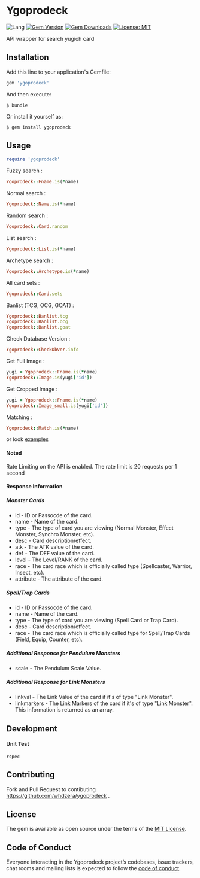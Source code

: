 # Ygoprodeck

![Lang](https://img.shields.io/badge/language-ruby-red)
[![Gem Version](https://img.shields.io/gem/v/ygoprodeck.svg)](https://rubygems.org/gems/ygoprodeck)
[![Gem Downloads](https://img.shields.io/gem/dt/ygoprodeck.svg)](https://rubygems.org/gems/ygoprodeck)
[![License: MIT](https://img.shields.io/badge/License-MIT-yellow.svg)](https://opensource.org/licenses/MIT)

API wrapper for search yugioh card

## Installation

Add this line to your application's Gemfile:

```ruby
gem 'ygoprodeck'
```

And then execute:

    $ bundle

Or install it yourself as:

    $ gem install ygoprodeck

## Usage

```ruby
require 'ygoprodeck'
```

Fuzzy search : 
```ruby
Ygoprodeck::Fname.is(*name)
```

Normal search :
```ruby
Ygoprodeck::Name.is(*name)
```

Random search :
```ruby
Ygoprodeck::Card.random
```

List search :
```ruby
Ygoprodeck::List.is(*name)
```

Archetype search :
```ruby
Ygoprodeck::Archetype.is(*name)
```

All card sets :
```ruby
Ygoprodeck::Card.sets
```

Banlist (TCG, OCG, GOAT) :
```ruby
Ygoprodeck::Banlist.tcg
Ygoprodeck::Banlist.ocg
Ygoprodeck::Banlist.goat
```

Check Database Version :
```ruby
Ygoprodeck::CheckDbVer.info
```

Get Full Image :
```ruby
yugi = Ygoprodeck::Fname.is(*name)
Ygoprodeck::Image.is(yugi['id'])
```

Get Cropped Image :
```ruby
yugi = Ygoprodeck::Fname.is(*name)
Ygoprodeck::Image_small.is(yugi['id'])
```

Matching :
```ruby
Ygoprodeck::Match.is(*name)
```

or look [examples](https://github.com/whdzera/ygoprodeck/blob/master/examples)

#### Noted 
Rate Limiting on the API is enabled. The rate limit is 20 requests per 1 second

#### Response Information

##### Monster Cards
- id - ID or Passocde of the card.
- name - Name of the card.
- type - The type of card you are viewing (Normal Monster, Effect Monster, Synchro Monster, etc).
- desc - Card description/effect.
- atk - The ATK value of the card.
- def - The DEF value of the card.
- level - The Level/RANK of the card.
- race - The card race which is officially called type (Spellcaster, Warrior, Insect, etc).
- attribute - The attribute of the card.

##### Spell/Trap Cards

- id - ID or Passocde of the card.
- name - Name of the card.
- type - The type of card you are viewing (Spell Card or Trap Card).
- desc - Card description/effect.
- race - The card race which is officially called type for Spell/Trap Cards (Field, Equip, Counter, etc).

##### Additional Response for Pendulum Monsters

- scale - The Pendulum Scale Value.

##### Additional Response for Link Monsters

- linkval - The Link Value of the card if it's of type "Link Monster".
- linkmarkers - The Link Markers of the card if it's of type "Link Monster". This information is returned as an array.

## Development

#### Unit Test
```
rspec 
```

## Contributing
Fork and Pull Request to contibuting https://github.com/whdzera/ygoprodeck .

## License
The gem is available as open source under the terms of the [MIT License](https://opensource.org/licenses/MIT).

## Code of Conduct
Everyone interacting in the Ygoprodeck project’s codebases, issue trackers, chat rooms and mailing lists is expected to follow the [code of conduct](https://github.com/rokhimin/ygoprodeck/blob/master/CODE_OF_CONDUCT.md).